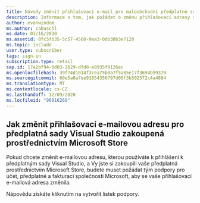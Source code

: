 ```yaml
---
title: Návody změnit přihlašovací e-mail pro maloobchodní předplatné sady Visual Studio?
description: Informace o tom, jak požádat o změnu přihlašovací adresy sady Visual Studio pro předplatná získaná prostřednictvím Microsoft Store
author: evanwindom
ms.author: cabuschl
ms.date: 03/16/2020
ms.assetid: 8fc5fb35-5c57-4560-9aa3-0db38b3e7120
ms.topic: include
user.type: subscriber
tags: sign-in
subscription.type: retail
sap.id: 17a2bf94-0d03-2629-dfd8-e8935f9126ec
ms.openlocfilehash: 39f74d1014f3cea75b0a7f5a85e17f3694b99370
ms.sourcegitcommit: 60e5a8a7ee91854356797d05f3b502572c4a4884
ms.translationtype: MT
ms.contentlocale: cs-CZ
ms.lasthandoff: 12/09/2020
ms.locfileid: "96916269"
---
```

## <a name="how-to-change-your-sign-in-email-address-for-visual-studio-subscriptions-purchased-through-the-microsoft-store"></a>Jak změnit přihlašovací e-mailovou adresu pro předplatná sady Visual Studio zakoupená prostřednictvím Microsoft Store
Pokud chcete změnit e-mailovou adresu, kterou používáte k přihlášení k předplatným sady Visual Studio, a Vy jste si zakoupili vaše předplatná prostřednictvím Microsoft Store, budete muset požádat tým podpory pro účet, předplatné a fakturaci společnosti Microsoft, aby se vaše přihlašovací e-mailová adresa změnila. 

Nápovědu získáte kliknutím na vytvořit lístek podpory.